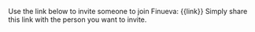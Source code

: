 Use the link below to invite someone to join Finueva:
{{link}}
Simply share this link with the person you want to invite.
